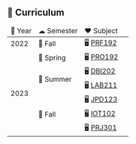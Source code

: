 ## 📖 Curriculum

<table>
    <thead>
        <tr>
            <td>📅 Year</td>
            <td>☁ Semester</td>
            <td>❤️ Subject</td>
            <td></td>
        </tr>
    </thead>
    <tbody>
        <tr>
            <td>2022</td>
            <td>🍁 Fall</td>
            <td>
                🖥 <a href="https://github.com/fptqnk17/PRF192">PRF192</a>
            </td>
        </tr>
        <tr>
            <td rowspan="6">2023</td>
            <td>🌱 Spring</td>
            <td>
                🖥 <a href="https://github.com/fptqnk17/PRO192">PRO192</a>
            </td>
        </tr>
        <tr>
            <td rowspan="2">🌊 Summer</td>
            <td>
                🖥 <a href="https://github.com/fptqnk17/DBI202">DBI202</a>
            </td>
        </tr>
        <tr>
            <td>
                🖥 <a href="https://github.com/fptqnk17/LAB211">LAB211</a>
            </td>
        </tr>
        <tr>
            <td rowspan="3">🍂 Fall</td>
            <td>
                🖥 <a href="https://github.com/fptqnk17/JPD123">JPD123</a>
            </td>
        </tr>
        <tr>
            <td>
                🖥 <a href="https://github.com/fptqnk17/IOT102">IOT102</a>
            </td>
        </tr>
        <tr>
            <td>
                🖥 <a href="https://github.com/fptqnk17/PRJ301">PRJ301</a>
            </td>
        </tr>
    </tbody>
</table>